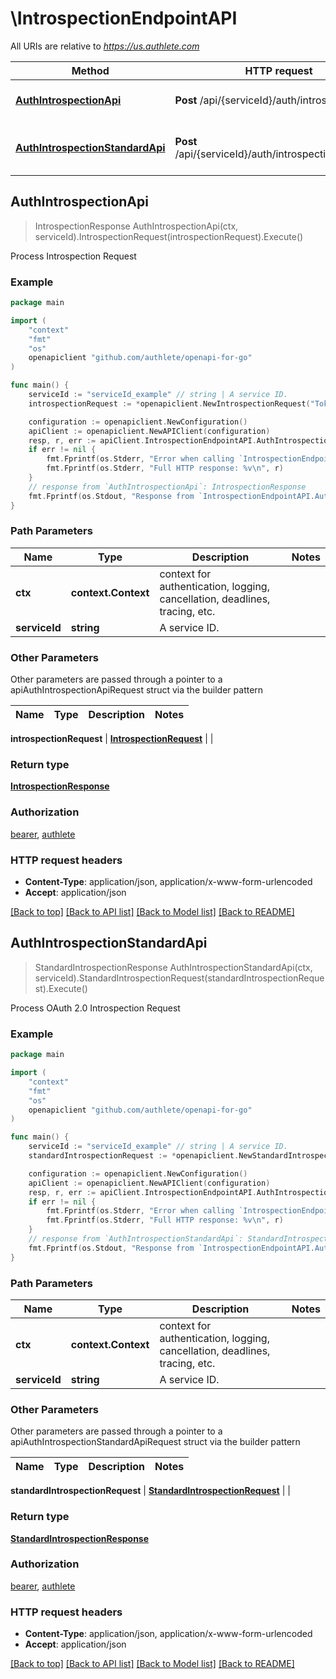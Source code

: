# \IntrospectionEndpointAPI

All URIs are relative to *https://us.authlete.com*

Method | HTTP request | Description
------------- | ------------- | -------------
[**AuthIntrospectionApi**](IntrospectionEndpointAPI.md#AuthIntrospectionApi) | **Post** /api/{serviceId}/auth/introspection | Process Introspection Request
[**AuthIntrospectionStandardApi**](IntrospectionEndpointAPI.md#AuthIntrospectionStandardApi) | **Post** /api/{serviceId}/auth/introspection/standard | Process OAuth 2.0 Introspection Request



## AuthIntrospectionApi

> IntrospectionResponse AuthIntrospectionApi(ctx, serviceId).IntrospectionRequest(introspectionRequest).Execute()

Process Introspection Request



### Example

```go
package main

import (
	"context"
	"fmt"
	"os"
	openapiclient "github.com/authlete/openapi-for-go"
)

func main() {
	serviceId := "serviceId_example" // string | A service ID.
	introspectionRequest := *openapiclient.NewIntrospectionRequest("Token_example") // IntrospectionRequest | 

	configuration := openapiclient.NewConfiguration()
	apiClient := openapiclient.NewAPIClient(configuration)
	resp, r, err := apiClient.IntrospectionEndpointAPI.AuthIntrospectionApi(context.Background(), serviceId).IntrospectionRequest(introspectionRequest).Execute()
	if err != nil {
		fmt.Fprintf(os.Stderr, "Error when calling `IntrospectionEndpointAPI.AuthIntrospectionApi``: %v\n", err)
		fmt.Fprintf(os.Stderr, "Full HTTP response: %v\n", r)
	}
	// response from `AuthIntrospectionApi`: IntrospectionResponse
	fmt.Fprintf(os.Stdout, "Response from `IntrospectionEndpointAPI.AuthIntrospectionApi`: %v\n", resp)
}
```

### Path Parameters


Name | Type | Description  | Notes
------------- | ------------- | ------------- | -------------
**ctx** | **context.Context** | context for authentication, logging, cancellation, deadlines, tracing, etc.
**serviceId** | **string** | A service ID. | 

### Other Parameters

Other parameters are passed through a pointer to a apiAuthIntrospectionApiRequest struct via the builder pattern


Name | Type | Description  | Notes
------------- | ------------- | ------------- | -------------

 **introspectionRequest** | [**IntrospectionRequest**](IntrospectionRequest.md) |  | 

### Return type

[**IntrospectionResponse**](IntrospectionResponse.md)

### Authorization

[bearer](../README.md#bearer), [authlete](../README.md#authlete)

### HTTP request headers

- **Content-Type**: application/json, application/x-www-form-urlencoded
- **Accept**: application/json

[[Back to top]](#) [[Back to API list]](../README.md#documentation-for-api-endpoints)
[[Back to Model list]](../README.md#documentation-for-models)
[[Back to README]](../README.md)


## AuthIntrospectionStandardApi

> StandardIntrospectionResponse AuthIntrospectionStandardApi(ctx, serviceId).StandardIntrospectionRequest(standardIntrospectionRequest).Execute()

Process OAuth 2.0 Introspection Request



### Example

```go
package main

import (
	"context"
	"fmt"
	"os"
	openapiclient "github.com/authlete/openapi-for-go"
)

func main() {
	serviceId := "serviceId_example" // string | A service ID.
	standardIntrospectionRequest := *openapiclient.NewStandardIntrospectionRequest("Parameters_example") // StandardIntrospectionRequest | 

	configuration := openapiclient.NewConfiguration()
	apiClient := openapiclient.NewAPIClient(configuration)
	resp, r, err := apiClient.IntrospectionEndpointAPI.AuthIntrospectionStandardApi(context.Background(), serviceId).StandardIntrospectionRequest(standardIntrospectionRequest).Execute()
	if err != nil {
		fmt.Fprintf(os.Stderr, "Error when calling `IntrospectionEndpointAPI.AuthIntrospectionStandardApi``: %v\n", err)
		fmt.Fprintf(os.Stderr, "Full HTTP response: %v\n", r)
	}
	// response from `AuthIntrospectionStandardApi`: StandardIntrospectionResponse
	fmt.Fprintf(os.Stdout, "Response from `IntrospectionEndpointAPI.AuthIntrospectionStandardApi`: %v\n", resp)
}
```

### Path Parameters


Name | Type | Description  | Notes
------------- | ------------- | ------------- | -------------
**ctx** | **context.Context** | context for authentication, logging, cancellation, deadlines, tracing, etc.
**serviceId** | **string** | A service ID. | 

### Other Parameters

Other parameters are passed through a pointer to a apiAuthIntrospectionStandardApiRequest struct via the builder pattern


Name | Type | Description  | Notes
------------- | ------------- | ------------- | -------------

 **standardIntrospectionRequest** | [**StandardIntrospectionRequest**](StandardIntrospectionRequest.md) |  | 

### Return type

[**StandardIntrospectionResponse**](StandardIntrospectionResponse.md)

### Authorization

[bearer](../README.md#bearer), [authlete](../README.md#authlete)

### HTTP request headers

- **Content-Type**: application/json, application/x-www-form-urlencoded
- **Accept**: application/json

[[Back to top]](#) [[Back to API list]](../README.md#documentation-for-api-endpoints)
[[Back to Model list]](../README.md#documentation-for-models)
[[Back to README]](../README.md)

